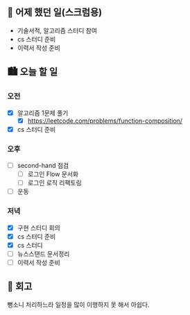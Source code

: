 ## 🌃 어제 했던 일(스크럼용)

- 기술서적, 알고리즘 스터디 참여
- cs 스터디 준비
- 이력서 작성 준비

## 🏙️ 오늘 할 일

### 오전

- [x] 알고리즘 1문제 풀기
  - [x] https://leetcode.com/problems/function-composition/
- [x] cs 스터디 준비

### 오후

- [ ] second-hand 점검
  - [ ] 로그인 Flow 문서화
  - [ ] 로그인 로직 리팩토링
- [ ] 운동

### 저녁

- [x] 구현 스터디 회의
- [x] cs 스터디 준비
- [x] cs 스터디
- [ ] 뉴스스탠드 문서정리
- [ ] 이력서 작성 준비

## 🌆 회고

뺑소니 처리하느라 일정을 많이 이행하지 못 해서 아쉽다.